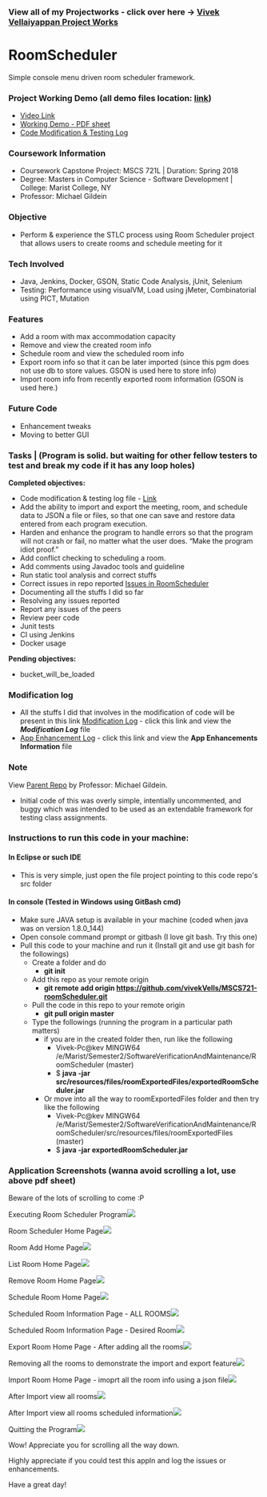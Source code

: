 ### View all of my Projectworks - click over here -> [Vivek Vellaiyappan Project Works](https://github.com/vivekVells/VivekVellaiyappanProjectWorks)

# RoomScheduler
Simple console menu driven room scheduler framework.

### Project Working Demo (all demo files location: [link](https://github.com/vivekVells/MSCS721-roomScheduler/tree/master/src/resources/workingDemo))
- [Video Link](https://youtu.be/SZC_XPcPJgY)
- [Working Demo - PDF sheet](https://github.com/vivekVells/MSCS721-roomScheduler/blob/master/src/resources/workingDemo/files/Room%20Scheduler%20-%20by%20Vivek%20Vellaiyappan.pdf)
- [Code Modification & Testing Log](https://github.com/vivekVells/MSCS721-roomScheduler/blob/master/src/resources/log/Modification%20Log.pdf)

### Coursework Information
- Coursework Capstone Project: MSCS 721L | Duration: Spring 2018
- Degree: Masters in Computer Science - Software Development | College: Marist College, NY
- Professor: Michael Gildein

### Objective
- Perform & experience the STLC process using Room Scheduler project that allows users to create rooms and schedule meeting for it
### Tech Involved 
- Java, Jenkins, Docker, GSON, Static Code Analysis, jUnit, Selenium
- Testing: Performance using visualVM, Load using jMeter, Combinatorial using PICT, Mutation
### Features
- Add a room with max accommodation capacity
- Remove and view the created room info
- Schedule room and view the scheduled room info
- Export room info so that it can be later imported (since this pgm does not use db to store values. GSON is used here to store info)
- Import room info from recently exported room information (GSON is used here.)
### Future Code
- Enhancement tweaks
- Moving to better GUI

### Tasks | (Program is solid. but waiting for other fellow testers to test and break my code if it has any loop holes)
**Completed objectives:**
* Code modification & testing log file - [Link](https://github.com/vivekVells/MSCS721-roomScheduler/blob/master/src/resources/log/Modification%20Log.pdf)
* Add the ability to import and export the meeting, room, and schedule data to JSON a file
or files, so that one can save and restore data entered from each program execution.
* Harden and enhance the program to handle errors so that the program will not crash or
fail, no matter what the user does. “Make the program idiot proof.”
* Add conflict checking to scheduling a room.
* Add comments using Javadoc tools and guideline
* Run static tool analysis and correct stuffs
* Correct issues in repo reported [Issues in RoomScheduler](https://github.com/vivekVells/MSCS721-roomScheduler/issues)
* Documenting all the stuffs I did so far
* Resolving any issues reported 
* Report any issues of the peers
* Review peer code
* Junit tests
* CI using Jenkins
* Docker usage

**Pending objectives:**
* bucket_will_be_loaded

### Modification log
- All the stuffs I did that involves in the modification of code will be present in this link [Modification Log](https://github.com/vivekVells/MSCS721-roomScheduler/tree/master/src/resources/log) - click this link and view the ***Modification Log*** file 
- [App Enhancement Log](https://github.com/vivekVells/MSCS721-roomScheduler/tree/master/src/resources/log) - click this link and view the **App Enhancements Information** file

### Note
View [Parent Repo](https://github.com/gildmi/RoomScheduler) by Professor: Michael Gildein.
- Initial code of this was overly simple, intentially uncommented, and buggy which was intended to be used as an extendable framework for testing class assignments.

### Instructions to run this code in your machine:
#### In Eclipse or such IDE
- This is very simple, just open the file project pointing to this code repo's src folder
#### In console (Tested in Windows using GitBash cmd)
- Make sure JAVA setup is available in your machine (coded when java was on version 1.8.0_144)
- Open console command prompt or gitbash (I love git bash. Try this one)
- Pull this code to your machine and run it (Install git and use git bash for the followings)
  - Create a folder and do 
    - **git init**
  - Add this repo as your remote origin 
    - **git remote add origin https://github.com/vivekVells/MSCS721-roomScheduler.git**
  - Pull the code in this repo to your remote origin 
    - **git pull origin master**   
  - Type the followings (running the program in a particular path matters)
    - if you are in the created folder then, run like the following
        - Vivek-Pc@kev MINGW64 /e/Marist/Semester2/SoftwareVerificationAndMaintenance/RoomScheduler (master)
        - $ **java -jar src/resources/files/roomExportedFiles/exportedRoomScheduler.jar** 
    - Or move into all the way to roomExportedFiles folder and then try like the following
        - Vivek-Pc@kev MINGW64 /e/Marist/Semester2/SoftwareVerificationAndMaintenance/RoomScheduler/src/resources/files/roomExportedFiles (master)
        - $ **java -jar exportedRoomScheduler.jar**
        
### Application Screenshots (wanna avoid scrolling a lot, use above pdf sheet)
Beware of the lots of scrolling to come :P



Executing Room Scheduler Program![](https://github.com/vivekVells/MSCS721-roomScheduler/blob/master/src/resources/workingDemo/Images/V1Feb17/1-ExecutingRoomSchedulerJarFile.png)

Room Scheduler Home Page![](https://github.com/vivekVells/MSCS721-roomScheduler/blob/master/src/resources/workingDemo/Images/V1Feb17/2-RoomSchedulerHomePage.png)

Room Add Home Page![](https://github.com/vivekVells/MSCS721-roomScheduler/blob/master/src/resources/workingDemo/Images/V1Feb17/3-RoomAddingResult.png)

List Room Home Page![](https://github.com/vivekVells/MSCS721-roomScheduler/blob/master/src/resources/workingDemo/Images/V1Feb17/4-ViewAddedRooms.png)

Remove Room Home Page![](https://github.com/vivekVells/MSCS721-roomScheduler/blob/master/src/resources/workingDemo/Images/V1Feb17/5-RemoveRoomPage.png)

Schedule Room Home Page![](https://github.com/vivekVells/MSCS721-roomScheduler/blob/master/src/resources/workingDemo/Images/V1Feb17/6-ScheduleRoomHomePageResult.png)

Scheduled Room Information Page - ALL ROOMS![](https://github.com/vivekVells/MSCS721-roomScheduler/blob/master/src/resources/workingDemo/Images/V1Feb17/7-ViewingAllRoomsSchedule.png)

Scheduled Room Information Page - Desired Room![](https://github.com/vivekVells/MSCS721-roomScheduler/blob/master/src/resources/workingDemo/Images/V1Feb17/8-ViewingDesiredRoomResult.png)

Export Room Home Page - After adding all the rooms![](https://github.com/vivekVells/MSCS721-roomScheduler/blob/master/src/resources/workingDemo/Images/V1Feb17/10-ExportFeatureResults.png)

Removing all the rooms to demonstrate the import and export feature![](https://github.com/vivekVells/MSCS721-roomScheduler/blob/master/src/resources/workingDemo/Images/V1Feb17/9-RemovedAllRoomsForExportAndImportFeatureDemo.png)

Import Room Home Page - imoprt all the room info using a json file![](https://github.com/vivekVells/MSCS721-roomScheduler/blob/master/src/resources/workingDemo/Images/V1Feb17/11-ImportFeatureResults.png)

After Import view all rooms![](https://github.com/vivekVells/MSCS721-roomScheduler/blob/master/src/resources/workingDemo/Images/V1Feb17/12-AfterImportViewingRooms.png)

After Import view all rooms scheduled information![](https://github.com/vivekVells/MSCS721-roomScheduler/blob/master/src/resources/workingDemo/Images/V1Feb17/13-AfterImportViewingAllRoomsSchedules.png)

Quitting the Program![](https://github.com/vivekVells/MSCS721-roomScheduler/blob/master/src/resources/workingDemo/Images/V1Feb17/14-QuittingProgram.png)

Wow! Appreciate you for scrolling all the way down.

Highly appreciate if you could test this appln and log the issues or enhancements.

Have a great day!
